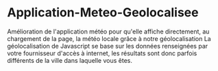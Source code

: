 # Application-Meteo-Geolocalisee
Amélioration de l'application météo pour qu'elle affiche directement, au chargement de la page, la météo locale grâce à notre géolocalisation
La géolocalisation de Javascript se base sur les données renseignées par votre fournisseur d'accès à internet, les résultats sont donc parfois différents de la ville dans laquelle vous êtes.
